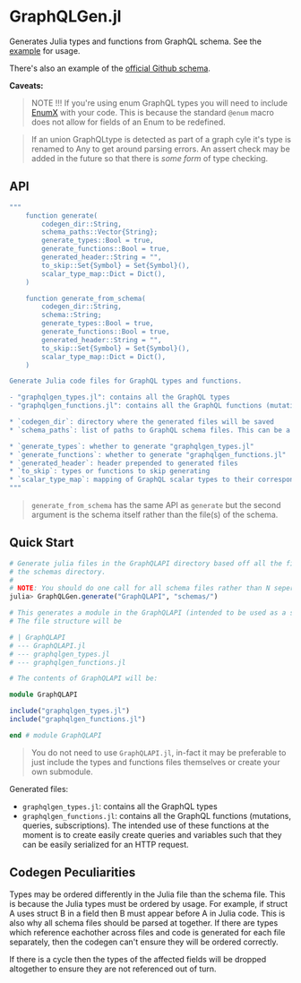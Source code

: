# GraphQLGen.jl

Generates Julia types and functions from GraphQL schema. See the [example](./example) for usage.

There's also an example of the [official Github schema](./github-schema-example).

**Caveats:**

> NOTE !!! If you're using enum GraphQL types you will need to include [EnumX](https://github.com/fredrikekre/EnumX.jl) with your code. This is because the standard `@enum` macro does not allow for fields of an Enum to be redefined.

> If an union GraphQLtype is detected as part of a graph cyle it's type is renamed to Any to get around parsing errors. An assert check may be added in the future so that there is *some form* of type checking.

## API

```julia
"""
    function generate(
        codegen_dir::String,
        schema_paths::Vector{String};
        generate_types::Bool = true,
        generate_functions::Bool = true,
        generated_header::String = "",
        to_skip::Set{Symbol} = Set{Symbol}(),
        scalar_type_map::Dict = Dict(),
    )

    function generate_from_schema(
        codegen_dir::String,
        schema::String;
        generate_types::Bool = true,
        generate_functions::Bool = true,
        generated_header::String = "",
        to_skip::Set{Symbol} = Set{Symbol}(),
        scalar_type_map::Dict = Dict(),
    )

Generate Julia code files for GraphQL types and functions.

- "graphqlgen_types.jl": contains all the GraphQL types
- "graphqlgen_functions.jl": contains all the GraphQL functions (mutations, queries, subscriptions)

* `codegen_dir`: directory where the generated files will be saved
* `schema_paths`: list of paths to GraphQL schema files. This can be a file or a directory. If it's a directory, it will be recursively searched for GraphQL schema files.

* `generate_types`: whether to generate "graphqlgen_types.jl"
* `generate_functions`: whether to generate "graphqlgen_functions.jl"
* `generated_header`: header prepended to generated files
* `to_skip`: types or functions to skip generating
* `scalar_type_map`: mapping of GraphQL scalar types to their corresponding Julia types
"""
```

> `generate_from_schema` has the same API as `generate` but the second argument is the schema itself rather than the file(s) of the schema.


## Quick Start

```julia
# Generate julia files in the GraphQLAPI directory based off all the files found in
# the schemas directory.
# 
# NOTE: You should do one call for all schema files rather than N seperate calls.
julia> GraphQLGen.generate("GraphQLAPI", "schemas/")

# This generates a module in the GraphQLAPI (intended to be used as a submodule of a project)
# The file structure will be

# | GraphQLAPI
# --- GraphQLAPI.jl
# --- graphqlgen_types.jl
# --- graphqlgen_functions.jl

# The contents of GraphQLAPI will be:

module GraphQLAPI

include("graphqlgen_types.jl")
include("graphqlgen_functions.jl")

end # module GraphQLAPI

```

> You do not need to use `GraphQLAPI.jl`, in-fact it may be preferable to just include the types and functions files themselves or create your own submodule.

Generated files:

- `graphqlgen_types.jl`: contains all the GraphQL types
- `graphqlgen_functions.jl`: contains all the GraphQL functions (mutations, queries, subscriptions). The intended use of these functions at the moment is to create easily create queries and variables such that they can be easily serialized for an HTTP request.

## Codegen Peculiarities

Types may be ordered differently in the Julia file than the schema file. This is because
the Julia types must be ordered by usage. For example, if struct A uses struct B in a field
then B must appear before A in Julia code. This is also why all schema files should be parsed
at together. If there are types which reference eachother across files and code is generated
for each file separately, then the codegen can't ensure they will be ordered correctly.

If there is a cycle then the types of the affected fields will be dropped altogether to ensure
they are not referenced out of turn.
